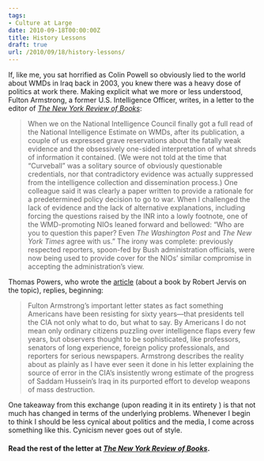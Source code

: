 ```yaml
---
tags:
- Culture at Large
date: 2010-09-18T00:00:00Z
title: History Lessons 
draft: true
url: /2010/09/18/history-lessons/
---
```


If, like me, you sat horrified as Colin Powell so obviously lied to the world about WMDs in Iraq back in 2003, you knew there was a heavy dose of politics at work there. Making explicit what we more or less understood, Fulton Armstrong, a former U.S. Intelligence Officer, writes, in a letter to the editor of <em><a href="http://www.nybooks.com/articles/archives/2010/aug/19/cia-and-wmds-damning-evidence/?pagination=false">The New York Review of Books</a></em>:
<blockquote>When we on the National Intelligence Council finally got a full read of the National Intelligence Estimate on WMDs, after its publication, a couple of us expressed grave reservations about the fatally weak evidence and the obsessively one-sided interpretation of what shreds of information it contained. (We were not told at the time that “Curveball” was a solitary source of obviously questionable credentials, nor that contradictory evidence was actually suppressed from the intelligence collection and dissemination process.) One colleague said it was clearly a paper written to provide a rationale for a predetermined policy decision to go to war. When I challenged the lack of evidence and the lack of alternative explanations, including forcing the questions raised by the INR into a lowly footnote, one of the WMD-promoting NIOs leaned forward and bellowed: “Who are you to question this paper? Even <em>The Washington Post</em> and <em>The New York Times</em> agree with us.” The irony was complete: previously respected reporters, spoon-fed by Bush administration officials, were now being used to provide cover for the NIOs’ similar compromise in accepting the administration’s view.</blockquote>
Thomas Powers, who wrote the <a href="http://www.nybooks.com/articles/archives/2010/may/27/how-they-got-their-bloody-way/">article</a> (about a book by Robert Jervis on the topic), replies, beginning:
<blockquote>Fulton Armstrong’s important letter states as fact something Americans have been resisting for sixty years—that presidents tell the CIA not only what to do, but what to say. By Americans I do not mean only ordinary citizens puzzling over intelligence flaps every few years, but observers thought to be sophisticated, like professors, senators of long experience, foreign policy professionals, and reporters for serious newspapers. Armstrong describes the reality about as plainly as I have ever seen it done in his letter explaining the source of error in the CIA’s insistently wrong estimate of the progress of Saddam Hussein’s Iraq in its purported effort to develop weapons of mass destruction.</blockquote>
One takeaway from this exchange (upon reading it in its entirety ) is that not much has changed in terms of the underlying problems. Whenever I begin to think I should be less cynical about politics and the media, I come across something like this. Cynicism never goes out of style.
<h4>Read the rest of the letter at <em><a href="http://www.nybooks.com/articles/archives/2010/aug/19/cia-and-wmds-damning-evidence/?pagination=false">The New York Review of Books</a></em>.</h4>
